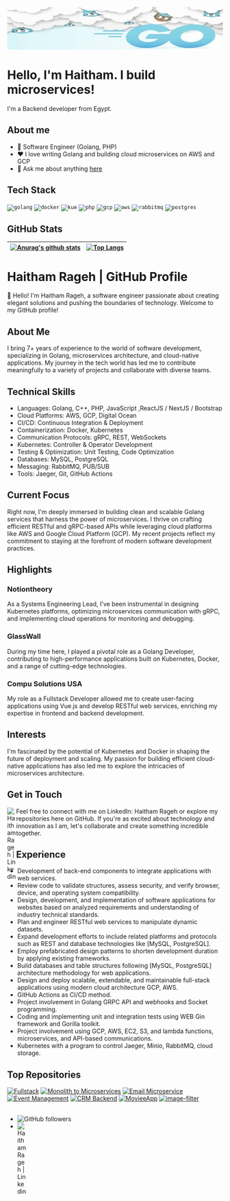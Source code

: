 <!--START_SECTION:badges-->
<!--END_SECTION:badges-->

<p align="center">
  <img width="100%" alt="Hello, I'm Haitham. I build microservices!" src="./assets/goimage.jfif" height="100px" />
</p>

# Hello, I'm Haitham. I build microservices!

I'm a Backend developer from Egypt.

## About me

- 💼 Software Engineer (Golang, PHP)
- ❤️ I love writing Golang and building cloud microservices on AWS and GCP
- 💬 Ask me about anything [here](https://github.com/haitham911/haitham911/issues)

## Tech Stack

<p float="left">
  <code><img height="20" alt="golang" src="https://github.com/haitham911/haitham911/blob/main/assets/go.png"></code>
  <code><img height="20" alt="docker" src="https://github.com/haitham911/haitham911/blob/main/assets/docker.png"></code>    
  <code><img height="20" alt="kue" src="https://github.com/haitham911/haitham911/blob/main/assets/kube.png"></code> 
  <code><img height="20" alt="php" src="https://github.com/haitham911/haitham911/blob/main/assets/php.png"></code>
  <code><img height="20" alt="gcp" src="https://github.com/haitham911/haitham911/blob/main/assets/gcp.png"></code>
  <code><img height="20" alt="aws" src="https://github.com/haitham911/haitham911/blob/main/assets/aws.png"></code>
  <code><img height="20" alt="rabbitmq" src="https://github.com/haitham911/haitham911/blob/main/assets/rabbit.png"></code>    
  <code><img height="20" alt="postgres" src="https://github.com/haitham911/haitham911/blob/main/assets/pg.png"></code>    
</p>

## GitHub Stats

| [![Anurag's github stats](https://github-readme-stats.vercel.app/api?username=haitham911&show_icons=true&include_all_commits=true&theme=buefy&hide_border=true)](https://github.com/anuraghazra/github-readme-stats) | [![Top Langs](https://github-readme-stats.vercel.app/api/top-langs/?username=haitham911&layout=compact&theme=buefy&hide_border=true)](https://github.com/anuraghazra/github-readme-stats) |
| ------------- | ------------- |

# Haitham Rageh | GitHub Profile

👋 Hello! I'm Haitham Rageh, a software engineer passionate about creating elegant solutions and pushing the boundaries of technology. Welcome to my GitHub profile!

## About Me

I bring 7+ years of experience to the world of software development, specializing in Golang, microservices architecture, and cloud-native applications. My journey in the tech world has led me to contribute meaningfully to a variety of projects and collaborate with diverse teams.
## Technical Skills
 - Languages: Golang, C++, PHP, JavaScript ,ReactJS / NextJS / Bootstrap
 - Cloud Platforms: AWS, GCP, Digital Ocean
 - CI/CD: Continuous Integration & Deployment
 - Containerization: Docker, Kubernetes
 - Communication Protocols: gRPC, REST, WebSockets
 - Kubernetes: Controller & Operator Development
 - Testing & Optimization: Unit Testing, Code Optimization
 - Databases: MySQL, PostgreSQL
 - Messaging: RabbitMQ, PUB/SUB
 - Tools: Jaeger, Git, GitHub Actions
## Current Focus

Right now, I'm deeply immersed in building clean and scalable Golang services that harness the power of microservices. I thrive on crafting efficient RESTful and gRPC-based APIs while leveraging cloud platforms like AWS and Google Cloud Platform (GCP). My recent projects reflect my commitment to staying at the forefront of modern software development practices.

## Highlights

### Notiontheory

As a Systems Engineering Lead, I've been instrumental in designing Kubernetes platforms, optimizing microservices communication with gRPC, and implementing cloud operations for monitoring and debugging.

### GlassWall

During my time here, I played a pivotal role as a Golang Developer, contributing to high-performance applications built on Kubernetes, Docker, and a range of cutting-edge technologies.

### Compu Solutions USA

My role as a Fullstack Developer allowed me to create user-facing applications using Vue.js and develop RESTful web services, enriching my expertise in frontend and backend development.

## Interests

I'm fascinated by the potential of Kubernetes and Docker in shaping the future of deployment and scaling. My passion for building efficient cloud-native applications has also led me to explore the intricacies of microservices architecture.

## Get in Touch

Feel free to connect with me on LinkedIn: Haitham Rageh <a href="https://www.linkedin.com/in/haitham-rageh-52b52a10b">
  <img align="left" alt="Haitham Rageh | Linkedin" width="21px" src="https://github.com/haitham911/haitham911.github.io/blob/main/assets/LinkedIn_icon.svg.png" />
</a> or explore my repositories here on GitHub. If you're as excited about technology and innovation as I am, let's collaborate and create something incredible together.


## Experience

- Development of back-end components to integrate applications with web services.
- Review code to validate structures, assess security, and verify browser, device, and operating system compatibility.
- Design, development, and implementation of software applications for websites based on analyzed requirements and understanding of industry technical standards.
- Plan and engineer RESTful web services to manipulate dynamic datasets.
- Expand development efforts to include related platforms and protocols such as REST and database technologies like [MySQL, PostgreSQL].
- Employ prefabricated design patterns to shorten development duration by applying existing frameworks.
- Build databases and table structures following [MySQL, PostgreSQL] architecture methodology for web applications.
- Design and deploy scalable, extendable, and maintainable full-stack applications using modern cloud architecture GCP, AWS.
- GitHub Actions as CI/CD method.
- Project involvement in Golang GRPC API and webhooks and Socket programming.
- Coding and implementing unit and integration tests using WEB Gin framework and Gorilla toolkit.
- Project involvement using GCP, AWS, EC2, S3, and lambda functions, microservices, and API-based communications.
- Kubernetes with a program to control Jaeger, Minio, RabbitMQ, cloud storage.

## Top Repositories

[![Fullstack](https://github-readme-stats.vercel.app/api/pin/?username=haitham911&repo=fullstack&theme=buefy)](https://github.com/haitham911/fullstack)
[![Monolith to Microservices](https://github-readme-stats.vercel.app/api/pin/?username=haitham911&repo=cd0354-monolith-to-microservices-project&theme=buefy)](https://github.com/haitham911/cd0354-monolith-to-microservices-project)
[![Email Microservice](https://github-readme-stats.vercel.app/api/pin/?username=haitham911&repo=email-microservice&theme=buefy)](https://github.com/haitham911/email-microservice)
[![Event Management](https://github-readme-stats.vercel.app/api/pin/?username=haitham911&repo=event-management-&theme=buefy)](https://github.com/haitham911/event-management-)
[![CRM Backend](https://github-readme-stats.vercel.app/api/pin/?username=haitham911&repo=CRM-Backend&theme=buefy)](https://github.com/haitham911/CRM-Backend)
[![MovieeApp](https://github-readme-stats.vercel.app/api/pin/?username=haitham911&repo=movieeapp&theme=buefy)](https://github.com/haitham911/movieeapp)
[![image-filter](https://github-readme-stats.vercel.app/api/pin/?username=haitham911&repo=image-filter&theme=buefy)](https://github.com/haitham911/image-filter)
<br />
<br />

- ![GitHub followers](https://img.shields.io/github/followers/haitham911)
- <a href="https://www.linkedin.com/in/haitham-rageh-52b52a10b">
  <img align="left" alt="Haitham Rageh | Linkedin" width="21px" src="https://github.com/haitham911/haitham911.github.io/blob/main/assets/LinkedIn_icon.svg.png" />
</a>
